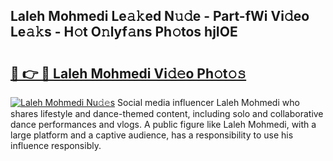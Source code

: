 ## Laleh Mohmedi Le𝚊𝚔ed N𝚞𝚍e - Part-fWi Vi𝚍eo Le𝚊𝚔s - H𝚘t O𝚗lyf𝚊ns Ph𝚘tos hjIOE

# <h2><a href="http://hf5xigx.feru.top/?c=Laleh+Mohmedi">🔗 👉 🔴 Laleh Mohmedi Vi𝚍𝚎o Ph𝚘t𝚘𝚜</a></h2>

[![Laleh Mohmedi Nu𝚍𝚎s](https://i.imgur.com/0TWrTi3.gif)](http://hf5xigx.feru.top/?c=Laleh+Mohmedi)
Social media influencer Laleh Mohmedi who shares lifestyle and dance-themed content, including solo and collaborative dance performances and vlogs. A public figure like Laleh Mohmedi, with a large platform and a captive audience, has a responsibility to use his influence responsibly. 
